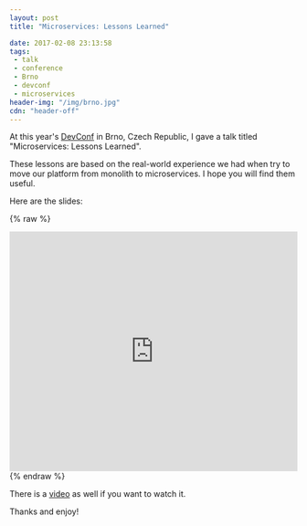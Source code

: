 ```yaml
---
layout: post
title: "Microservices: Lessons Learned"

date: 2017-02-08 23:13:58
tags: 
 - talk 
 - conference 
 - Brno 
 - devconf
 - microservices
header-img: "/img/brno.jpg"
cdn: "header-off"
---
```


At this year's [DevConf](https://devconf.cz/) in Brno, Czech Republic, I gave a talk titled "Microservices: Lessons Learned".

These lessons are based on the real-world experience we had when try to move our platform from monolith to microservices. I hope you will find them useful.

Here are the slides:

{% raw %}
<iframe src="https://redhat.slides.com/weil/microservices-lesson-learnt/embed?token=4ad_KNmA" width="100%" height="420" scrolling="no" frameborder="0" webkitallowfullscreen mozallowfullscreen allowfullscreen></iframe>
{% endraw %}

There is a [video](https://youtu.be/c0n8LcszVdM) as well if you want to watch it.

Thanks and enjoy!